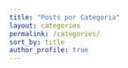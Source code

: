 ```yaml
---
title: "Posts por Categoria"
layout: categories
permalink: /categories/
sort_by: title
author_profile: true
---
```

